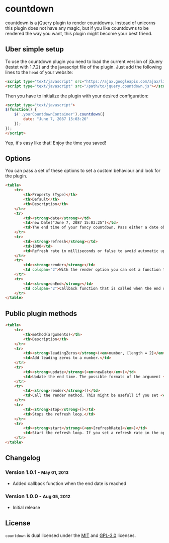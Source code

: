 # countdown

countdown is a jQuery plugin to render countdowns. Instead of unicorns this plugin does not have any magic, but if you like countdowns to be rendered the way you want, this plugin might become your best friend.

## Uber simple setup

To use the countdown plugin you need to load the current version of jQuery (testet with 1.7.2) and the javascript file of the plugin.
Just add the following lines to the `head` of your website:

```html
<script type="text/javascript" src="https://ajax.googleapis.com/ajax/libs/jquery/1.7.2/jquery.min.js"></script>
<script type="text/javascript" src="/path/to/jquery.countdown.js"></script>
```

Then you have to initialize the plugin with your desired configuration:

```html
<script type="text/javascript">
$(function() {
    $('.yourCountdownContainer').countdown({
        date: "June 7, 2087 15:03:26"
    });
});
</script>
```

Yep, it's easy like that! Enjoy the time you saved!

## Options

You can pass a set of these options to set a custom behaviour and look for the plugin.

```html
<table>
    <tr>
        <th>Property (Type)</th>
        <th>Default</th>
        <th>Description</th>
    </tr>
    <tr>
        <td><strong>date</strong></td>
        <td>new Date("June 7, 2087 15:03:25")</td>
        <td>The end time of your fancy countdown. Pass either a date object or a string/integer that will be used to create a new Date object. <a href="https://developer.mozilla.org/en-US/docs/JavaScript/Reference/Global_Objects/Date" target="_blank">Here</a> you can find all accepted formats of this value.</td>
    </tr>
    <tr>
        <td><strong>refresh</strong></td>
        <td>1000</td>
        <td>Refresh rate in milliseconds or false to avoid automatic updates.</td>
    </tr>
    <tr>
        <td><strong>render</strong></td>
        <td colspan="2">With the render option you can set a function to change the output of the plugin. This function is called in the scope of the plugin, so you can access the <code>leadingZeros</code> method to format numbers as well as public variables and methods. A literal object will be passed to this function as an argument, containing the remaining time parts (years, days, hours, min, sec).</td>
    </tr>
    <tr>
    	<td><strong>onEnd</strong></td>
        <td colspan="2">Callback function that is called when the end date is reached</td>
    </tr>
</table>
```

## Public plugin methods

```html
<table>
    <tr>
        <th>method(arguments)</th>
        <th>Description</th>
    </tr>
    <tr>
        <td><strong>leadingZeros</strong>(<em>number, [length = 2]</em>)</td>
        <td>Add leading zeros to a number.</td>
    </tr>
    <tr>
        <td><strong>update</strong>(<em>newDate</em>)</td>
        <td>Update the end time. The possible formats of the argument <code>newDate</code> are the same as described in the <code>date</code>-option above.</td>
    </tr>
    <tr>
        <td><strong>render</strong>()</td>
        <td>Call the render method. This might be usefull if you set <code>refresh</code> to false.</td>
    </tr>
    <tr>
        <td><strong>stop</strong>()</td>
        <td>Stops the refresh loop.</td>
    </tr>
    <tr>
        <td><strong>start</strong>(<em>[refreshRate]</em>)</td>
        <td>Start the refresh loop. If you set a refresh rate in the options you can overwrite it with the argument <code>refreshRate</code>. If you don't pass an argument, the old value or the default value of 1 sec will be used.</td>
    </tr>
</table>
```

## Changelog

### Version 1.0.1 - <small>May 01, 2013</small>
* Added callback function when the end date is reached

### Version 1.0.0 - <small>Aug 05, 2012</small>
* Initial release

## License

`countdown` is dual licensed under the [MIT](http://www.opensource.org/licenses/mit-license.php) and [GPL-3.0](http://opensource.org/licenses/GPL-3.0) licenses.
